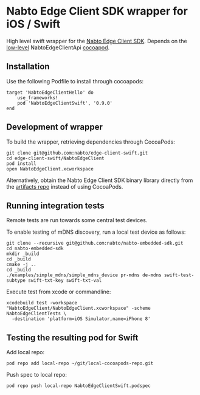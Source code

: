 # Nabto Edge Client SDK wrapper for iOS / Swift

High level swift wrapper for the [Nabto Edge Client SDK](https://docs.nabto.com/developer.html). Depends on the [low-level](https://docs.nabto.com/developer/api-reference/plain-c-client-sdk/intro.html) NabtoEdgeClientApi [cocoapod](https://cocoapods.org/pods/NabtoEdgeClientApi).

## Installation

Use the following Podfile to install through cocoapods:

```
target 'NabtoEdgeClientHello' do
    use_frameworks!
    pod 'NabtoEdgeClientSwift', '0.9.0'
end
```

## Development of wrapper

To build the wrapper, retrieving dependencies through CocoaPods:

```
git clone git@github.com:nabto/edge-client-swift.git
cd edge-client-swift/NabtoEdgeClient
pod install
open NabtoEdgeClient.xcworkspace
```

Alternatively, obtain the Nabto Edge Client SDK binary library directly from the [artifacts repo](https://github.com/nabto/nabto5-releases) instead of using CocoaPods.

## Running integration tests

Remote tests are run towards some central test devices.

To enable testing of mDNS discovery, run a local test device as follows:

```
git clone --recursive git@github.com:nabto/nabto-embedded-sdk.git
cd nabto-embedded-sdk
mkdir _build
cd _build
cmake -j ..
cd _build
./examples/simple_mdns/simple_mdns_device pr-mdns de-mdns swift-test-subtype swift-txt-key swift-txt-val
```

Execute test from xcode or commandline:

```
xcodebuild test -workspace "NabtoEdgeClient/NabtoEdgeClient.xcworkspace" -scheme NabtoEdgeClientTests \
  -destination 'platform=iOS Simulator,name=iPhone 8'
```

## Testing the resulting pod for Swift

Add local repo:

```
pod repo add local-repo ~/git/local-cocoapods-repo.git
```

Push spec to local repo:

```
pod repo push local-repo NabtoEdgeClientSwift.podspec
```
